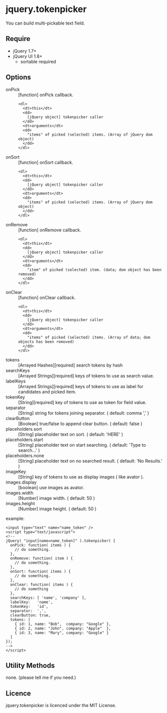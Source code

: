 jquery.tokenpicker
========================================

You can build multi-pickable text field.

Require
------------------------------------------------------------
- jQuery 1.7+
- jQuery UI 1.8+
  - sortable required

Options
------------------------------------------------------------
<dl>
  <dt>onPick</dt>
  <dd>
    [function] onPick callback.

    <dl>
      <dt>this</dt>
      <dd>
        [jQuery object] tokenpicker caller
      </dd>
      <dt>arguments</dt>
      <dd>
        "items" of picked (selected) items. (Array of jQuery dom object)
      </dd>
    </dl>
  </dd>
  <dt>onSort</dt>
  <dd>
    [function] onSort callback.

    <dl>
      <dt>this</dt>
      <dd>
        [jQuery object] tokenpicker caller
      </dd>
      <dt>arguments</dt>
      <dd>
        "items" of picked (selected) items. (Array of jQuery dom object)
      </dd>
    </dl>
  </dd>
  <dt>onRemove</dt>
  <dd>
    [function] onRemove callback.

    <dl>
      <dt>this</dt>
      <dd>
        [jQuery object] tokenpicker caller
      </dd>
      <dt>arguments</dt>
      <dd>
        "item" of picked (selected) item. (data; dom object has been removed)
      </dd>
    </dl>
  </dd>
  <dt>onClear</dt>
  <dd>
    [function] onClear callback.

    <dl>
      <dt>this</dt>
      <dd>
        [jQuery object] tokenpicker caller
      </dd>
      <dt>arguments</dt>
      <dd>
        "items" of picked (selected) items. (Array of data; dom objects has been removed)
      </dd>
    </dl>
  </dd>
  <dt>tokens</dt>
  <dd>
    [Arrayed Hashes][required] search tokens by hash
  </dd>
  <dt>searchKeys</dt>
  <dd>
    [Arrayed Strings][required] keys of tokens to use as search value.
  </dd>
  <dt>labelKeys</dt>
  <dd>
    [Arrayed Strings][required] keys of tokens to use as label for candidates and picked item.
  </dd>
  <dt>tokenKey</dt>
  <dd>
    [String][required] key of tokens to use as token for field value.
  </dd>
  <dt>separator</dt>
  <dd>
    [String] string for tokens joining separator. ( default: comma ',' )
  </dd>
  <dt>clearButton</dt>
  <dd>
    [Boolean] true/false to append clear button. ( default: false )
  </dd>
  <dt>placeholders.sort</dt>
  <dd>
    [String] placeholder text on sort. ( default: 'HERE' )
  </dd>
  <dt>placeholders.start</dt>
  <dd>
    [String] placeholder text on start searching. ( default: 'Type to search...' )
  </dd>
  <dt>placeholders.none</dt>
  <dd>
    [String] placeholder text on no searched result. ( default: 'No Results.' )
  </dd>
  <dt>imageKey</dt>
  <dd>
    [String] key of tokens to use as display images ( like avator ).
  </dd>
  <dt>images.display</dt>
  <dd>
    [boolean] use images as avator.
  </dd>
  <dt>images.width</dt>
  <dd>
    [Number] image width. ( default: 50 )
  </dd>
  <dt>images.height</dt>
  <dd>
    [Number] image height. ( default: 50 )
  </dd>
</dl>

example:

    <input type="text" name="name_token" />
    <script type="text/javascript">
    <!--
    jQuery( "input[name=name_token]" ).tokenpicker( {
      onPick: function( items ) {
        // do something.
      },
      onRemove: function( item ) {
        // do something.
      },
      onSort: function( items ) {
        // do something.
      },
      onClear: function( items ) {
        // do something
      },
      searchKeys: [ 'name', 'company' ],
      labelKey:   'name',
      tokenKey:   'id',
      separator:  ',',
      clearButton: true,
      tokens: [
        { id: 1, name: "Bob",  company: "Google" },
        { id: 2, name: "John", company: "Apple"  },
        { id: 3, name: "Mary", company: "Google" }
      ]
    });
    -->
    </script>

Utility Methods
------------------------------------------------------------
none. (please tell me if you need.)

Licence
------------------------------------------------------------
jquery.tokenpicker is licenced under the MIT License.
